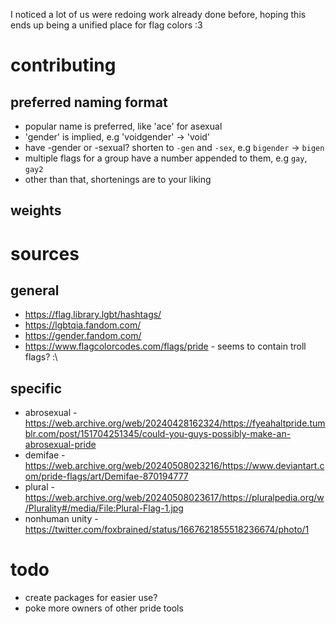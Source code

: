 I noticed a lot of us were redoing work already done before, hoping this ends up being a unified place for flag colors :3

# contributing
## preferred naming format
- popular name is preferred, like 'ace' for asexual
- 'gender' is implied, e.g 'voidgender' -> 'void'
- have -gender or -sexual? shorten to `-gen` and `-sex`, e.g `bigender` -> `bigen`
- multiple flags for a group have a number appended to them, e.g `gay`, `gay2`
- other than that, shortenings are to your liking
## weights


# sources
## general
- https://flag.library.lgbt/hashtags/
- https://lgbtqia.fandom.com/
- https://gender.fandom.com/
- https://www.flagcolorcodes.com/flags/pride - seems to contain troll flags? :\
## specific
- abrosexual -  https://web.archive.org/web/20240428162324/https://fyeahaltpride.tumblr.com/post/151704251345/could-you-guys-possibly-make-an-abrosexual-pride
- demifae -  https://web.archive.org/web/20240508023216/https://www.deviantart.com/pride-flags/art/Demifae-870194777
- plural - https://web.archive.org/web/20240508023617/https://pluralpedia.org/w/Plurality#/media/File:Plural-Flag-1.jpg
- nonhuman unity - https://twitter.com/foxbrained/status/1667621855518236674/photo/1

# todo
- create packages for easier use?
- poke more owners of other pride tools
